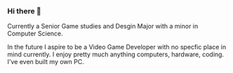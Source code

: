 ### Hi there 👋
<!--[markdownlink](https://www.markdownguide.org/getting-started/)
**weberbradley29/weberbradley29** is a ✨ _special_ ✨ repository because its `README.md` (this file) appears on your GitHub profile.**-->

Currently a Senior Game studies and Desgin Major with a minor in Computer Science.

In the future I aspire to be a Video Game Developer with no specfic place in mind currently.
I enjoy pretty much anything computers, hardware, coding. I've even built my own PC.
